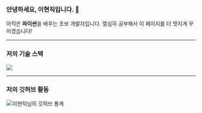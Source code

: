 ### 안녕하세요, 이현직입니다. 👋

아직은 **파이썬**을 배우는 초보 개발자입니다.
열심히 공부해서 이 페이지를 더 멋지게 꾸미겠습니다!

---

### 저의 기술 스택

<img src="https://img.shields.io/badge/-Python-3776AB?style=flat-square&logo=python&logoColor=white">

---

### 저의 깃허브 활동

<img src="https://github-readme-stats.vercel.app/api?username=이현직&show_icons=true&theme=default&hide_border=true" alt="이현직님의 깃허브 통계">
